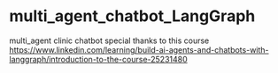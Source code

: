 # multi_agent_chatbot_LangGraph
multi_agent clinic chatbot
special thanks to this course 
https://www.linkedin.com/learning/build-ai-agents-and-chatbots-with-langgraph/introduction-to-the-course-25231480
